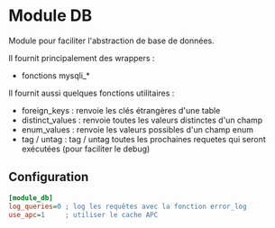 Module DB
=========

Module pour faciliter l'abstraction de base de données.

Il fournit principalement des wrappers :
- fonctions mysqli_* 

Il fournit aussi quelques fonctions utilitaires :
- foreign_keys : renvoie les clés étrangères d'une table
- distinct_values : renvoie toutes les valeurs distinctes d'un champ
- enum_values : renvoie les valeurs possibles d'un champ enum
- tag / untag : tag / untag toutes les prochaines requetes qui seront exécutées (pour faciliter le debug)

Configuration
-------------
```ini
[module_db]
log_queries=0 ; log les requêtes avec la fonction error_log
use_apc=1     ; utiliser le cache APC
```
